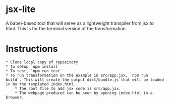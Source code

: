 # jsx-lite
A babel-based tool that will serve as a lightweight transpiler from jsx to html. This is for the terminal version of the transformation.

# Instructions
    * Clone local copy of repository
    * To setup `npm install`
    * To test, `npm run test`
    * To run transformation on the example in src/app.jsx, `npm run build`. This will create the output dist/bundle.js that will be loaded in by the templated index.html.
        * The root file to add jsx code is src/app.jsx.
        * The webpage produced can be seen by opening index.html in a browser.
